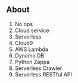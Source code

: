## About ##

1. No ops
2. Cloud service
3. Serverless
4. Cloud9
5. AWS Lambda
6. Dynamo DB
7. Python Zappa
8. Serverless Crawler
9. Serverless RESTful API